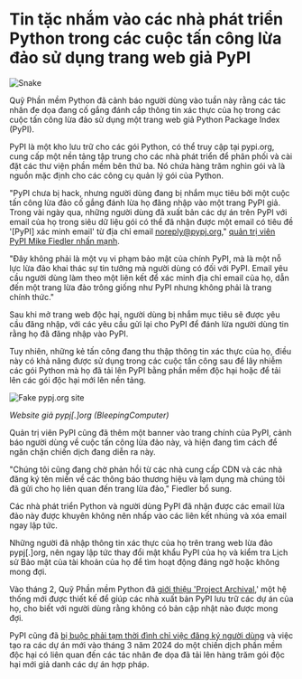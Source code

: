 # Tin tặc nhắm vào các nhà phát triển Python trong các cuộc tấn công lừa đảo sử dụng trang web giả PyPI

![Snake](https://www.bleepstatic.com/content/hl-images/2023/05/09/Snake.jpg)

Quỹ Phần mềm Python đã cảnh báo người dùng vào tuần này rằng các tác nhân đe dọa đang cố gắng đánh cắp thông tin xác thực của họ trong các cuộc tấn công lừa đảo sử dụng một trang web giả Python Package Index (PyPI).

PyPI là một kho lưu trữ cho các gói Python, có thể truy cập tại pypi.org, cung cấp một nền tảng tập trung cho các nhà phát triển để phân phối và cài đặt các thư viện phần mềm bên thứ ba. Nó chứa hàng trăm nghìn gói và là nguồn mặc định cho các công cụ quản lý gói của Python.

"PyPI chưa bị hack, nhưng người dùng đang bị nhắm mục tiêu bởi một cuộc tấn công lừa đảo cố gắng đánh lừa họ đăng nhập vào một trang PyPI giả. Trong vài ngày qua, những người dùng đã xuất bản các dự án trên PyPI với email của họ trong siêu dữ liệu gói có thể đã nhận được một email có tiêu đề '\[PyPI\] xác minh email' từ địa chỉ email noreply@pypj.org," [quản trị viên PyPI Mike Fiedler nhấn mạnh](https://blog.pypi.org/posts/2025-07-28-pypi-phishing-attack/).

"Đây không phải là một vụ vi phạm bảo mật của chính PyPI, mà là một nỗ lực lừa đảo khai thác sự tin tưởng mà người dùng có đối với PyPI. Email yêu cầu người dùng làm theo một liên kết để xác minh địa chỉ email của họ, dẫn đến một trang lừa đảo trông giống như PyPI nhưng không phải là trang chính thức."

Sau khi mở trang web độc hại, người dùng bị nhắm mục tiêu sẽ được yêu cầu đăng nhập, với các yêu cầu gửi lại cho PyPI để đánh lừa người dùng tin rằng họ đã đăng nhập vào PyPI.

Tuy nhiên, những kẻ tấn công đang thu thập thông tin xác thực của họ, điều này có khả năng được sử dụng trong các cuộc tấn công sau để lây nhiễm các gói Python mà họ đã tải lên PyPI bằng phần mềm độc hại hoặc để tải lên các gói độc hại mới lên nền tảng.

![Fake pypj.org site](https://www.bleepstatic.com/images/news/u/1109292/2025/Fake-pypj_org-website.png)

_Website giả pypj\[.\]org (BleepingComputer)_

Quản trị viên PyPI cũng đã thêm một banner vào trang chính của PyPI, cảnh báo người dùng về cuộc tấn công lừa đảo này, và hiện đang tìm cách để ngăn chặn chiến dịch đang diễn ra này.

"Chúng tôi cũng đang chờ phản hồi từ các nhà cung cấp CDN và các nhà đăng ký tên miền về các thông báo thương hiệu và lạm dụng mà chúng tôi đã gửi cho họ liên quan đến trang lừa đảo," Fiedler bổ sung.

Các nhà phát triển Python và người dùng PyPI đã nhận được các email lừa đảo này được khuyên không nên nhấp vào các liên kết nhúng và xóa email ngay lập tức.

Những người đã nhập thông tin xác thực của họ trên trang web lừa đảo pypj\[.\]org, nên ngay lập tức thay đổi mật khẩu PyPI của họ và kiểm tra Lịch sử Bảo mật của tài khoản của họ để tìm hoạt động đáng ngờ hoặc không mong đợi.

Vào tháng 2, Quỹ Phần mềm Python đã [giới thiệu 'Project Archival](https://www.bleepingcomputer.com/news/security/pypi-adds-project-archiving-system-to-stop-malicious-updates/),' một hệ thống mới được thiết kế để giúp các nhà xuất bản PyPI lưu trữ các dự án của họ, cho biết với người dùng rằng không có bản cập nhật nào được mong đợi.

PyPI cũng đã [bị buộc phải tạm thời đình chỉ việc đăng ký người dùng](https://www.bleepingcomputer.com/news/security/pypi-suspends-new-user-registration-to-block-malware-campaign/) và việc tạo ra các dự án mới vào tháng 3 năm 2024 do một chiến dịch phần mềm độc hại có liên quan đến các tác nhân đe dọa đã tải lên hàng trăm gói độc hại mới giả danh các dự án hợp pháp.